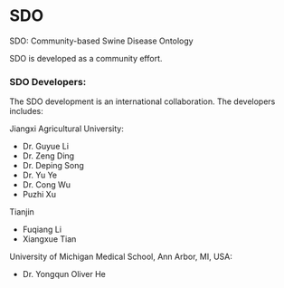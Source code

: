 # SDO
SDO: Community-based Swine Disease Ontology

SDO is developed as a community effort. 


### SDO Developers:
The SDO development is an international collaboration. The developers includes:

Jiangxi Agricultural University: 
- Dr. Guyue Li
- Dr. Zeng Ding
- Dr. Deping Song
- Dr. Yu Ye
- Dr. Cong Wu
- Puzhi Xu

Tianjin 
- Fuqiang Li 
- Xiangxue Tian

University of Michigan Medical School, Ann Arbor, MI, USA: 
- Dr. Yongqun Oliver He

